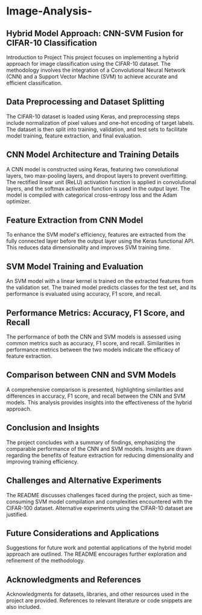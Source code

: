 # Image-Analysis-

## Hybrid Model Approach: CNN-SVM Fusion for CIFAR-10 Classification
Introduction to Project
This project focuses on implementing a hybrid approach for image classification using the CIFAR-10 dataset. The methodology involves the integration of a Convolutional Neural Network (CNN) and a Support Vector Machine (SVM) to achieve accurate and efficient classification.

## Data Preprocessing and Dataset Splitting
The CIFAR-10 dataset is loaded using Keras, and preprocessing steps include normalization of pixel values and one-hot encoding of target labels. The dataset is then split into training, validation, and test sets to facilitate model training, feature extraction, and final evaluation.

## CNN Model Architecture and Training Details
A CNN model is constructed using Keras, featuring two convolutional layers, two max-pooling layers, and dropout layers to prevent overfitting. The rectified linear unit (ReLU) activation function is applied in convolutional layers, and the softmax activation function is used in the output layer. The model is compiled with categorical cross-entropy loss and the Adam optimizer.

## Feature Extraction from CNN Model
To enhance the SVM model's efficiency, features are extracted from the fully connected layer before the output layer using the Keras functional API. This reduces data dimensionality and improves SVM training time.

## SVM Model Training and Evaluation
An SVM model with a linear kernel is trained on the extracted features from the validation set. The trained model predicts classes for the test set, and its performance is evaluated using accuracy, F1 score, and recall.

## Performance Metrics: Accuracy, F1 Score, and Recall
The performance of both the CNN and SVM models is assessed using common metrics such as accuracy, F1 score, and recall. Similarities in performance metrics between the two models indicate the efficacy of feature extraction.

## Comparison between CNN and SVM Models
A comprehensive comparison is presented, highlighting similarities and differences in accuracy, F1 score, and recall between the CNN and SVM models. This analysis provides insights into the effectiveness of the hybrid approach.

## Conclusion and Insights
The project concludes with a summary of findings, emphasizing the comparable performance of the CNN and SVM models. Insights are drawn regarding the benefits of feature extraction for reducing dimensionality and improving training efficiency.

## Challenges and Alternative Experiments
The README discusses challenges faced during the project, such as time-consuming SVM model compilation and complexities encountered with the CIFAR-100 dataset. Alternative experiments using the CIFAR-10 dataset are justified.

## Future Considerations and Applications
Suggestions for future work and potential applications of the hybrid model approach are outlined. The README encourages further exploration and refinement of the methodology.

## Acknowledgments and References
Acknowledgments for datasets, libraries, and other resources used in the project are provided. References to relevant literature or code snippets are also included.
